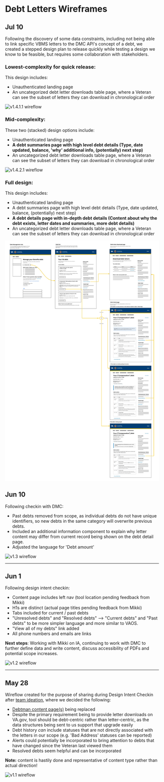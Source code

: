 # Debt Letters Wireframes

## Jul 10
Following the discovery of some data constraints, including not being able to link specific VBMS letters to the DMC API's concept of a debt, we created a stepped design plan to release quickly while testing a design we know to be feasible, but requires some collaboration with stakeholders.

### Lowest-complexity for quick release:
This design includes:
- Unauthenticated landing page
- An uncategorized debt letter downloads table page, where a Veteran can see the subset of letters they can download in chronological order 

![v1.4.1.1 wireflow](https://github.com/department-of-veterans-affairs/va.gov-team/blob/master/products/debt-letters-mvp/assets/debt-letters-sketches-v1.4.1.1.jpg)

### Mid-complexity:
These two (stacked) design options include:
- Unauthenticated landing page
- **A debt summaries page with high level debt details (Type, date updated, balance, 'why' additional info, (potentially) next step)**
- An uncategorized debt letter downloads table page, where a Veteran can see the subset of letters they can download in chronological order 

![v1.4.2.1 wireflow](https://github.com/department-of-veterans-affairs/va.gov-team/blob/master/products/debt-letters-mvp/assets/debt-letters-sketches-v1.4.2.1.jpg)

### Full design:
This design includes:
- Unauthenticated landing page
- A debt summaries page with high level debt details (Type, date updated, balance, (potentially) next step) 
- **A debt details page with in-depth debt details (Content about why the debt exists, letter dates and summaries, more debt details)**
- An uncategorized debt letter downloads table page, where a Veteran can see the subset of letters they can download in chronological order

![v1.4.3 wireflow](https://github.com/department-of-veterans-affairs/va.gov-team/blob/master/products/debt-letters-mvp/assets/debt-letters-sketches-v1.4.3.jpg)


## Jun 10
Following checkin with DMC:
- Past debts removed from scope, as individual debts do not have unique identifiers, so new debts in the same category will overwrite previous debts.
- Included an additional information component to explain why letter content may differ from current record being shown on the debt detail page.
- Adjusted the language for 'Debt amount'

![v1.3 wireflow](https://github.com/department-of-veterans-affairs/va.gov-team/blob/master/products/debt-letters-mvp/assets/debt-letters-sketches-v1.3.jpg)

------

## Jun 1
Following design intent checkin:
- Content page includes left nav (tool location pending feedback from Mikki)
- H1s are distinct (actual page titles pending feedback from Mikki)
- Tabs included for current / past debts
- "Unresolved debts" and "Resolved debts" --> "Current debts" and "Past debts" to be more simpler language and more similar to VAOS.
- "View all of my debts" link added
- All phone numbers and emails are links

**Next steps**: Working with Mikki on IA, continuing to work with DMC to further define data and write content, discuss accessibility of PDFs and potential scope increases.

![v1.2 wireflow](https://github.com/department-of-veterans-affairs/va.gov-team/blob/master/products/debt-letters-mvp/assets/debt-letters-sketches-v1.2.jpg)

------

## May 28
Wireflow created for the purpose of sharing during Design Intent Checkin after [team ideation](https://app.mural.co/t/vsa8243/m/vsa8243/1590173930514/c0dcc29fddb240204b0e1f93cc0b1caf2c04f421), where we decided the following:
- [Debtman content page(s)](https://www.va.gov/debtman/) being replaced
- Despite the primary requirement being to provide letter downloads on VA.gov, tool should be debt-centric rather than letter-centric, as the data structures being sent to us support that upgrade easily
- Debt history _can_ include statuses that are not directly associated with the letters in our scope (e.g. 'Bad Address' statuses can be reported)
- Alerts could potentially be incorporated to bring attention to debts that have changed since the Veteran last viewed them
- Resolved debts seem helpful and can be incorporated

**Note:** content is hastily done and representative of content type rather than actual direction!

![v1.1 wireflow](https://github.com/department-of-veterans-affairs/va.gov-team/blob/master/products/debt-letters-mvp/assets/Debt%20Letters%20Flows%20-%20debt-letters-sketches-v1.1.jpg)
